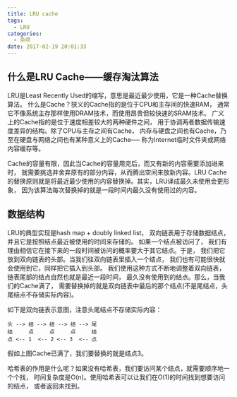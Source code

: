 ```yaml
---
title: LRU cache
tags:
  - LRU
categories:
  - 杂项
date: 2017-02-19 20:01:33
---
```

## 什么是LRU Cache——缓存淘汰算法

LRU是Least Recently Used的缩写，意思是最近最少使用，它是一种Cache替换算法。 什么是Cache？狭义的Cache指的是位于CPU和主存间的快速RAM， 通常它不像系统主存那样使用DRAM技术，而使用昂贵但较快速的SRAM技术。 广义上的Cache指的是位于速度相差较大的两种硬件之间， 用于协调两者数据传输速度差异的结构。除了CPU与主存之间有Cache， 内存与硬盘之间也有Cache，乃至在硬盘与网络之间也有某种意义上的Cache── 称为Internet临时文件夹或网络内容缓存等。

Cache的容量有限，因此当Cache的容量用完后，而又有新的内容需要添加进来时， 就需要挑选并舍弃原有的部分内容，从而腾出空间来放新内容。LRU Cache 的替换原则就是将最近最少使用的内容替换掉。其实，LRU译成最久未使用会更形象， 因为该算法每次替换掉的就是一段时间内最久没有使用过的内容。

## 数据结构

LRU的典型实现是hash map + doubly linked list， 双向链表用于存储数据结点，并且它是按照结点最近被使用的时间来存储的。 如果一个结点被访问了， 我们有理由相信它在接下来的一段时间被访问的概率要大于其它结点。于是， 我们把它放到双向链表的头部。当我们往双向链表里插入一个结点， 我们也有可能很快就会使用到它，同样把它插入到头部。 我们使用这种方式不断地调整着双向链表，链表尾部的结点自然也就是最近一段时间， 最久没有使用到的结点。那么，当我们的Cache满了， 需要替换掉的就是双向链表中最后的那个结点(不是尾结点，头尾结点不存储实际内容)。

如下是双向链表示意图，注意头尾结点不存储实际内容：
```
头 --> 结 --> 结 --> 结 --> 尾
结     点     点     点     结
点 <-- 1  <-- 2 <-- 3  <-- 点
```
假如上图Cache已满了，我们要替换的就是结点3。

哈希表的作用是什么呢？如果没有哈希表，我们要访问某个结点，就需要顺序地一个个找， 时间复杂度是O(n)。使用哈希表可以让我们在O(1)的时间找到想要访问的结点， 或者返回未找到。
